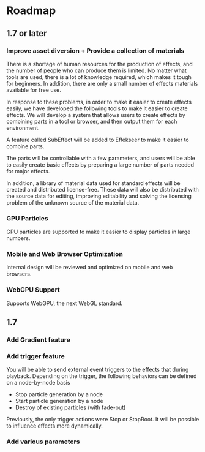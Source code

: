 
# Roadmap

## 1.7 or later

### Improve asset diversion + Provide a collection of materials

There is a shortage of human resources for the production of effects, and the number of people who can produce them is limited.
No matter what tools are used, there is a lot of knowledge required, which makes it tough for beginners.
In addition, there are only a small number of effects materials available for free use.

In response to these problems, in order to make it easier to create effects easily, we have developed the following tools to make it easier to create effects.
We will develop a system that allows users to create effects by combining parts in a tool or browser, and then output them for each environment.

A feature called SubEffect will be added to Effekseer to make it easier to combine parts.

The parts will be controllable with a few parameters, and users will be able to easily create basic effects by preparing a large number of parts needed for major effects.

In addition, a library of material data used for standard effects will be created and distributed license-free.
These data will also be distributed with the source data for editing, improving editability and solving the licensing problem of the unknown source of the material data.

### GPU Particles

GPU particles are supported to make it easier to display particles in large numbers.

### Mobile and Web Browser Optimization

Internal design will be reviewed and optimized on mobile and web browsers.

### WebGPU Support

Supports WebGPU, the next WebGL standard.

## 1.7

### Add Gradient feature

### Add trigger feature

You will be able to send external event triggers to the effects that during playback.
Depending on the trigger, the following behaviors can be defined on a node-by-node basis

- Stop particle generation by a node
- Start particle generation by a node
- Destroy of existing particles (with fade-out)

Previously, the only trigger actions were Stop or StopRoot.
It will be possible to influence effects more dynamically.

### Add various parameters